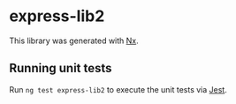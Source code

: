 # express-lib2

This library was generated with [Nx](https://nx.dev).

## Running unit tests

Run `ng test express-lib2` to execute the unit tests via [Jest](https://jestjs.io).
